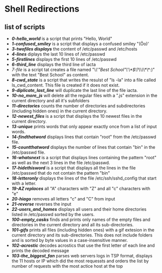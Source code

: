 #  Shell Redirections 


## list of scripts
* ***0-hello_world*** is a script that prints "Hello, World"
* ***1-confused_smiley*** is  a script that displays a confused smiley "(Ôo)'
* ***3-twofiles displays*** the content of /etc/passwd and /etc/hosts
* ***4-lines*** diplays the last 10 lines of /etc/passwd
* ***5-firstlines*** displays the first 10 lines of /etc/passwd
* ***6-third_line*** displays the third line of iacta
* *7-file* is a script tat creates a file named "\\*\\\'\"Best School\"\\'\\\*$\\?\\*\\*\\*\\*\\\*:)" with the text "Best School" as content.
* ***8-cwd_state*** is a script that writes the resulst of "ls -la" into a file called ls_cwd_content. This file is created if it does not exist.
* ***9-diplicate_last_line*** will duplicate the last line of the file iacta.
* ***10-no_more_js*** will delete all the regular files with a ".js" extension in the current directory and all it's subfolders
* ***11-directories*** counts the number of directories and subdirectories (including hidden ones) in the current directory.
* ***12-newest_files*** is a script that displays the 10 newest files in the current directory.
* ***13-unique*** prints words that only appear exactly once from a list of input words.
* ***14-findthatword*** displays lines that contain "root" from the /etc/passwd file.
* ***15-countthatword*** displays the number of lines that contain "bin" in the /etc/passwd file.
* ***16-whatsnext*** is a script that displays lines containing the pattern "root" as well as the next 3 lines in the file /etc/passwd.
* ***17-hidethisword*** is a script that displays all the lines in the file /etc/passwd that do not contain the pattern "bin"
* ***18-letteronly*** displays the lines of the file /etc/ssh/sshd_config that start with a letter.
* ***19-AZ replaces*** all "A" characters with "Z" and all "c" characters with "e"
* ***20-hiago*** removes all letters "c" and "C" from input
* ***21-reverse*** reverses the input
* ***22-users_and_homes*** displays all users and their home directories listed in /etc/passwd sorted by the users.
* ***100-empty_casks*** finds and prints only names of the empty files and directories in the current directory and all its sub-directories.
* ***101-gifs*** prints all files (including hidden ones) with a gif extesion in the current directory and its sub-directories. This does not include folders and is sorted by byte values in a case-insensitive manner.
* ***102-acrostic*** decodes acrostics that use the first letter of each line and prints the decoded message
* ***103-the_biggest_fan*** parses web servers logs in TSP format, displays the 11 hosts or IP which did the most requessts and orders the list by number of requests with the most actice host at the top
